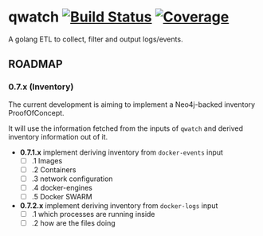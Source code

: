 # qwatch [![Build Status](http://wins.ddns.net:8000/api/badges/qnib/qwatch/status.svg)](http://wins.ddns.net:8000/qnib/qwatch) [![Coverage](http://wins.ddns.net:8008/badges/qnib/qwatch/coverage.svg)](http://wins.ddns.net:8008/qnib/qwatch)

A golang ETL to collect, filter and output logs/events.

## ROADMAP

### 0.7.x (Inventory)

The current development is aiming to implement a Neo4j-backed inventory ProofOfConcept.

It will use the information fetched from the inputs of `qwatch` and derived inventory information out of it.

- **0.7.1.x** implement deriving inventory from `docker-events` input
    - [ ] .1 Images
    - [ ] .2 Containers
    - [ ] .3 network configuration
    - [ ] .4 docker-engines
    - [ ] .5 Docker SWARM
- **0.7.2.x** implement deriving inventory from `docker-logs` input
    - [ ] .1 which processes are running inside
    - [ ] .2 how are the files doing
